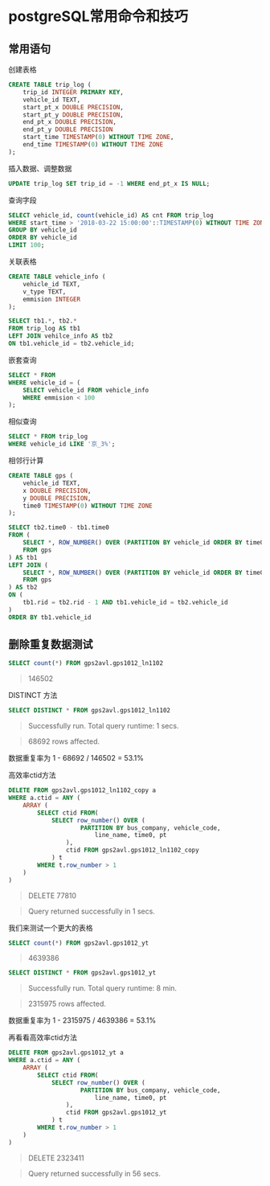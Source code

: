 ﻿# postgreSQL常用命令和技巧

## 常用语句

创建表格

```sql
CREATE TABLE trip_log (
	trip_id INTEGER PRIMARY KEY,
	vehicle_id TEXT,
	start_pt_x DOUBLE PRECISION,
	start_pt_y DOUBLE PRECISION,
	end_pt_x DOUBLE PRECISION,
	end_pt_y DOUBLE PRECISION
	start_time TIMESTAMP(0) WITHOUT TIME ZONE,
	end_time TIMESTAMP(0) WITHOUT TIME ZONE
);
```

插入数据、调整数据
```sql
UPDATE trip_log SET trip_id = -1 WHERE end_pt_x IS NULL;
```


查询字段
```sql
SELECT vehicle_id, count(vehicle_id) AS cnt FROM trip_log
WHERE start_time > '2018-03-22 15:00:00'::TIMESTAMP(0) WITHOUT TIME ZONE
GROUP BY vehicle_id
ORDER BY vehicle_id
LIMIT 100;
```

关联表格
```sql
CREATE TABLE vehicle_info (
	vehicle_id TEXT,
	v_type TEXT,
	emmision INTEGER
);

SELECT tb1.*, tb2.*
FROM trip_log AS tb1
LEFT JOIN vehilce_info AS tb2
ON tb1.vehicle_id = tb2.vehicle_id;
```

嵌套查询
```sql
SELECT * FROM 
WHERE vehicle_id = (
	SELECT vehicle_id FROM vehicle_info
	WHERE emmision < 100
);
```

相似查询
```sql
SELECT * FROM trip_log
WHERE vehicle_id LIKE '京_3%';
```

相邻行计算
```sql
CREATE TABLE gps (
	vehicle_id TEXT,
	x DOUBLE PRECISION,
	y DOUBLE PRECISION,
	time0 TIMESTAMP(0) WITHOUT TIME ZONE
);

SELECT tb2.time0 - tb1.time0
FROM (
	SELECT *, ROW_NUMBER() OVER (PARTITION BY vehicle_id ORDER BY time0) AS rid
	FROM gps
) AS tb1
LEFT JOIN (
	SELECT *, ROW_NUMBER() OVER (PARTITION BY vehicle_id ORDER BY time0) AS rid
	FROM gps
) AS tb2
ON (
	tb1.rid = tb2.rid - 1 AND tb1.vehicle_id = tb2.vehicle_id
)
ORDER BY tb1.vehicle_id
```

## 删除重复数据测试

```sql
SELECT count(*) FROM gps2avl.gps1012_ln1102
```

> 146502

DISTINCT 方法

```sql
SELECT DISTINCT * FROM gps2avl.gps1012_ln1102
```

> Successfully run. Total query runtime: 1 secs.

> 68692 rows affected.

数据重复率为 1 - 68692 / 146502 = 53.1%

高效率ctid方法

```sql
DELETE FROM gps2avl.gps1012_ln1102_copy a
WHERE a.ctid = ANY (
	ARRAY (
		SELECT ctid FROM(
			SELECT row_number() OVER (
					PARTITION BY bus_company, vehicle_code,
						line_name, time0, pt
				),
				ctid FROM gps2avl.gps1012_ln1102_copy
			) t
		WHERE t.row_number > 1
	)
)
```

> DELETE 77810

> Query returned successfully in 1 secs.

我们来测试一个更大的表格

```sql
SELECT count(*) FROM gps2avl.gps1012_yt
```

> 4639386

```sql
SELECT DISTINCT * FROM gps2avl.gps1012_yt
```

> Successfully run. Total query runtime: 8 min.

> 2315975 rows affected.

数据重复率为 1 - 2315975 / 4639386 = 53.1%

再看看高效率ctid方法

```sql
DELETE FROM gps2avl.gps1012_yt a
WHERE a.ctid = ANY (
	ARRAY (
		SELECT ctid FROM(
			SELECT row_number() OVER (
					PARTITION BY bus_company, vehicle_code,
						line_name, time0, pt
				),
				ctid FROM gps2avl.gps1012_yt
			) t
		WHERE t.row_number > 1
	)
)
```

> DELETE 2323411

> Query returned successfully in 56 secs.